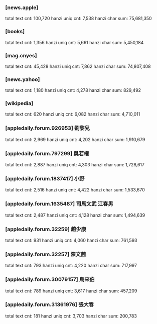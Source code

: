 
### [news.apple] ##############################
  total text cnt:      100,720
  hanzi uniq cnt:        7,538
  hanzi char sum:   75,681,350

### [books] ##############################
  total text cnt:        1,356
  hanzi uniq cnt:        5,661
  hanzi char sum:    5,450,184

### [mag.cnyes] ##############################
  total text cnt:       45,428
  hanzi uniq cnt:        7,862
  hanzi char sum:   74,807,408

### [news.yahoo] ##############################
  total text cnt:        1,180
  hanzi uniq cnt:        4,278
  hanzi char sum:      829,492

### [wikipedia] ##############################
  total text cnt:          620
  hanzi uniq cnt:        6,082
  hanzi char sum:    4,710,011

### [appledaily.forum.926953] 劉黎兒 ################
  total text cnt:        2,969
  hanzi uniq cnt:        4,202
  hanzi char sum:    1,910,679

### [appledaily.forum.797299] 吳若權 ################
  total text cnt:        2,887
  hanzi uniq cnt:        4,303
  hanzi char sum:    1,728,617

### [appledaily.forum.1837417] 小野 ################
  total text cnt:        2,516
  hanzi uniq cnt:        4,422
  hanzi char sum:    1,533,670

### [appledaily.forum.1635487] 司馬文武 江春男 ##########
  total text cnt:        2,487
  hanzi uniq cnt:        4,128
  hanzi char sum:    1,494,639

### [appledaily.forum.32259] 趙少康 ##################
  total text cnt:          931
  hanzi uniq cnt:        4,060
  hanzi char sum:      761,593

### [appledaily.forum.32257] 陳文茜 ##############
  total text cnt:          793
  hanzi uniq cnt:        4,220
  hanzi char sum:      717,997

### [appledaily.forum.30079157] 鳥來伯 ##################
  total text cnt:          789
  hanzi uniq cnt:        3,617
  hanzi char sum:      457,209

### [appledaily.forum.31361976] 張大春 ##################
  total text cnt:          181
  hanzi uniq cnt:        3,703
  hanzi char sum:      200,783
